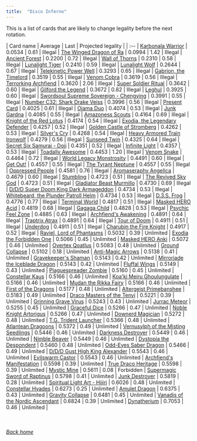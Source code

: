 ```yaml
---
title:  "Disco Inferno"
---
```


This is a list of cards that are likely to change legality before the next rotation.

| Card name | Average | Last | Projected legality |
| :-- |
[Karbonala Warrior](https://db.ygoprodeck.com/card/?search=Karbonala%20Warrior) | 0.0534 | 0.61 | Illegal |
[The Winged Dragon of Ra](https://db.ygoprodeck.com/card/?search=The%20Winged%20Dragon%20of%20Ra) | 0.0994 | 1.42 | Illegal |
[Ancient Forest](https://db.ygoprodeck.com/card/?search=Ancient%20Forest) | 0.2200 | 0.72 | Illegal |
[Wall of Thorns](https://db.ygoprodeck.com/card/?search=Wall%20of%20Thorns) | 0.2310 | 0.58 | Illegal |
[Lunalight Tiger](https://db.ygoprodeck.com/card/?search=Lunalight%20Tiger) | 0.2410 | 0.59 | Illegal |
[Lunalight Wolf](https://db.ygoprodeck.com/card/?search=Lunalight%20Wolf) | 0.2644 | 0.67 | Illegal |
[Telekinetic Power Well](https://db.ygoprodeck.com/card/?search=Telekinetic%20Power%20Well) | 0.3293 | 0.65 | Illegal |
[Gabrion, the Timelord](https://db.ygoprodeck.com/card/?search=Gabrion,%20the%20Timelord) | 0.3519 | 0.55 | Illegal |
[Venom Cobra](https://db.ygoprodeck.com/card/?search=Venom%20Cobra) | 0.3619 | 0.56 | Illegal |
[Terrorking Archfiend](https://db.ygoprodeck.com/card/?search=Terrorking%20Archfiend) | 0.3620 | 2.06 | Illegal |
[Super Soldier Ritual](https://db.ygoprodeck.com/card/?search=Super%20Soldier%20Ritual) | 0.3642 | 0.60 | Illegal |
[Gilford the Legend](https://db.ygoprodeck.com/card/?search=Gilford%20the%20Legend) | 0.3672 | 0.82 | Illegal |
[Leghul](https://db.ygoprodeck.com/card/?search=Leghul) | 0.3925 | 0.60 | Illegal |
[Swordsoul Supreme Sovereign - Chengying](https://db.ygoprodeck.com/card/?search=Swordsoul%20Supreme%20Sovereign%20-%20Chengying) | 0.3991 | 0.55 | Illegal |
[Number C32: Shark Drake Veiss](https://db.ygoprodeck.com/card/?search=Number%20C32:%20Shark%20Drake%20Veiss) | 0.3996 | 0.56 | Illegal |
[Present Card](https://db.ygoprodeck.com/card/?search=Present%20Card) | 0.4025 | 0.61 | Illegal |
[Ojama Duo](https://db.ygoprodeck.com/card/?search=Ojama%20Duo) | 0.4074 | 0.53 | Illegal |
[Junk Gardna](https://db.ygoprodeck.com/card/?search=Junk%20Gardna) | 0.4085 | 0.55 | Illegal |
[Amazoness Scouts](https://db.ygoprodeck.com/card/?search=Amazoness%20Scouts) | 0.4164 | 0.69 | Illegal |
[Knight of the Red Lotus](https://db.ygoprodeck.com/card/?search=Knight%20of%20the%20Red%20Lotus) | 0.4174 | 0.54 | Illegal |
[Exodia, the Legendary Defender](https://db.ygoprodeck.com/card/?search=Exodia,%20the%20Legendary%20Defender) | 0.4257 | 0.52 | Illegal |
[Golden Castle of Stromberg](https://db.ygoprodeck.com/card/?search=Golden%20Castle%20of%20Stromberg) | 0.4262 | 0.53 | Illegal |
[Silver's Cry](https://db.ygoprodeck.com/card/?search=Silver's%20Cry) | 0.4268 | 0.54 | Illegal |
[Heavy Armored Train Ironwolf](https://db.ygoprodeck.com/card/?search=Heavy%20Armored%20Train%20Ironwolf) | 0.4279 | 0.56 | Illegal |
[Sunseed Twin](https://db.ygoprodeck.com/card/?search=Sunseed%20Twin) | 0.4325 | 0.64 | Illegal |
[Secret Six Samurai - Doji](https://db.ygoprodeck.com/card/?search=Secret%20Six%20Samurai%20-%20Doji) | 0.4351 | 0.52 | Illegal |
[Infinite Light](https://db.ygoprodeck.com/card/?search=Infinite%20Light) | 0.4357 | 0.53 | Illegal |
[Toadally Awesome](https://db.ygoprodeck.com/card/?search=Toadally%20Awesome) | 0.4453 | 1.20 | Illegal |
[Venom Snake](https://db.ygoprodeck.com/card/?search=Venom%20Snake) | 0.4464 | 0.72 | Illegal |
[World Legacy Monstrosity](https://db.ygoprodeck.com/card/?search=World%20Legacy%20Monstrosity) | 0.4491 | 0.60 | Illegal |
[Get Out!](https://db.ygoprodeck.com/card/?search=Get%20Out!) | 0.4557 | 0.55 | Illegal |
[The Tyrant Neptune](https://db.ygoprodeck.com/card/?search=The%20Tyrant%20Neptune) | 0.4557 | 0.55 | Illegal |
[Oppressed People](https://db.ygoprodeck.com/card/?search=Oppressed%20People) | 0.4581 | 0.76 | Illegal |
[Aromaseraphy Angelica](https://db.ygoprodeck.com/card/?search=Aromaseraphy%20Angelica) | 0.4679 | 0.60 | Illegal |
[Stumbling](https://db.ygoprodeck.com/card/?search=Stumbling) | 0.4723 | 0.51 | Illegal |
[The Revived Sky God](https://db.ygoprodeck.com/card/?search=The%20Revived%20Sky%20God) | 0.4723 | 0.51 | Illegal |
[Gladiator Beast Murmillo](https://db.ygoprodeck.com/card/?search=Gladiator%20Beast%20Murmillo) | 0.4730 | 0.69 | Illegal |
[D/D/D Super Doom King Dark Armageddon](https://db.ygoprodeck.com/card/?search=D/D/D%20Super%20Doom%20King%20Dark%20Armageddon) | 0.4734 | 0.53 | Illegal |
[Whitebeard, the Plunder Patroll Helm](https://db.ygoprodeck.com/card/?search=Whitebeard,%20the%20Plunder%20Patroll%20Helm) | 0.4734 | 0.53 | Illegal |
[D.3.S. Frog](https://db.ygoprodeck.com/card/?search=D.3.S.%20Frog) | 0.4776 | 0.77 | Illegal |
[Terminal World](https://db.ygoprodeck.com/card/?search=Terminal%20World) | 0.4817 | 0.51 | Illegal |
[Masked HERO Acid](https://db.ygoprodeck.com/card/?search=Masked%20HERO%20Acid) | 0.4819 | 0.68 | Illegal |
[Gagaga Child](https://db.ygoprodeck.com/card/?search=Gagaga%20Child) | 0.4828 | 0.53 | Illegal |
[Psychic Feel Zone](https://db.ygoprodeck.com/card/?search=Psychic%20Feel%20Zone) | 0.4885 | 0.63 | Illegal |
[Archfiend's Awakening](https://db.ygoprodeck.com/card/?search=Archfiend's%20Awakening) | 0.4891 | 0.64 | Illegal |
[Traptrix Atrax](https://db.ygoprodeck.com/card/?search=Traptrix%20Atrax) | 0.4891 | 0.64 | Illegal |
[Tour of Doom](https://db.ygoprodeck.com/card/?search=Tour%20of%20Doom) | 0.4911 | 0.51 | Illegal |
[Underdog](https://db.ygoprodeck.com/card/?search=Underdog) | 0.4911 | 0.51 | Illegal |
[Charubin the Fire Knight](https://db.ygoprodeck.com/card/?search=Charubin%20the%20Fire%20Knight) | 0.4917 | 0.52 | Illegal |
[Raviel, Lord of Phantasms](https://db.ygoprodeck.com/card/?search=Raviel,%20Lord%20of%20Phantasms) | 0.5032 | 0.39 | Unlimited |
[Exodia the Forbidden One](https://db.ygoprodeck.com/card/?search=Exodia%20the%20Forbidden%20One) | 0.5066 | 0.45 | Unlimited |
[Masked HERO Anki](https://db.ygoprodeck.com/card/?search=Masked%20HERO%20Anki) | 0.5072 | 0.46 | Unlimited |
[Overtex Qoatlus](https://db.ygoprodeck.com/card/?search=Overtex%20Qoatlus) | 0.5083 | 0.48 | Unlimited |
[Ground Collapse](https://db.ygoprodeck.com/card/?search=Ground%20Collapse) | 0.5102 | 0.18 | Unlimited |
[Anti-Magic Arrows](https://db.ygoprodeck.com/card/?search=Anti-Magic%20Arrows) | 0.5138 | 0.41 | Unlimited |
[Gravekeeper's Shaman](https://db.ygoprodeck.com/card/?search=Gravekeeper's%20Shaman) | 0.5143 | 0.42 | Unlimited |
[Mirrorjade the Iceblade Dragon](https://db.ygoprodeck.com/card/?search=Mirrorjade%20the%20Iceblade%20Dragon) | 0.5143 | 0.42 | Unlimited |
[Fluffal Wings](https://db.ygoprodeck.com/card/?search=Fluffal%20Wings) | 0.5149 | 0.43 | Unlimited |
[Plaguespreader Zombie](https://db.ygoprodeck.com/card/?search=Plaguespreader%20Zombie) | 0.5160 | 0.45 | Unlimited |
[Constellar Kaus](https://db.ygoprodeck.com/card/?search=Constellar%20Kaus) | 0.5166 | 0.46 | Unlimited |
[Koa'ki Meiru Ghoulungulate](https://db.ygoprodeck.com/card/?search=Koa'ki%20Meiru%20Ghoulungulate) | 0.5166 | 0.46 | Unlimited |
[Mudan the Rikka Fairy](https://db.ygoprodeck.com/card/?search=Mudan%20the%20Rikka%20Fairy) | 0.5166 | 0.46 | Unlimited |
[First of the Dragons](https://db.ygoprodeck.com/card/?search=First%20of%20the%20Dragons) | 0.5177 | 0.48 | Unlimited |
[Altergeist Primebanshee](https://db.ygoprodeck.com/card/?search=Altergeist%20Primebanshee) | 0.5183 | 0.49 | Unlimited |
[Draco Masters of the Tenyi](https://db.ygoprodeck.com/card/?search=Draco%20Masters%20of%20the%20Tenyi) | 0.5221 | 0.39 | Unlimited |
[Grinning Grave Virus](https://db.ygoprodeck.com/card/?search=Grinning%20Grave%20Virus) | 0.5243 | 0.43 | Unlimited |
[Jurrac Meteor](https://db.ygoprodeck.com/card/?search=Jurrac%20Meteor) | 0.5255 | 0.45 | Unlimited |
[Graceful Dice](https://db.ygoprodeck.com/card/?search=Graceful%20Dice) | 0.5266 | 0.47 | Unlimited |
[Noble Knight Artorigus](https://db.ygoprodeck.com/card/?search=Noble%20Knight%20Artorigus) | 0.5266 | 0.47 | Unlimited |
[Downerd Magician](https://db.ygoprodeck.com/card/?search=Downerd%20Magician) | 0.5272 | 0.48 | Unlimited |
[T.G. Trident Launcher](https://db.ygoprodeck.com/card/?search=T.G.%20Trident%20Launcher) | 0.5366 | 0.48 | Unlimited |
[Atlantean Dragoons](https://db.ygoprodeck.com/card/?search=Atlantean%20Dragoons) | 0.5372 | 0.49 | Unlimited |
[Vernusylph of the Misting Seedlings](https://db.ygoprodeck.com/card/?search=Vernusylph%20of%20the%20Misting%20Seedlings) | 0.5446 | 0.46 | Unlimited |
[Darkness Destroyer](https://db.ygoprodeck.com/card/?search=Darkness%20Destroyer) | 0.5449 | 0.46 | Unlimited |
[Nimble Beaver](https://db.ygoprodeck.com/card/?search=Nimble%20Beaver) | 0.5449 | 0.46 | Unlimited |
[Dystopia the Despondent](https://db.ygoprodeck.com/card/?search=Dystopia%20the%20Despondent) | 0.5460 | 0.48 | Unlimited |
[Odd-Eyes Saber Dragon](https://db.ygoprodeck.com/card/?search=Odd-Eyes%20Saber%20Dragon) | 0.5466 | 0.49 | Unlimited |
[D/D/D Gust High King Alexander](https://db.ygoprodeck.com/card/?search=D/D/D%20Gust%20High%20King%20Alexander) | 0.5543 | 0.46 | Unlimited |
[Evilswarm Castor](https://db.ygoprodeck.com/card/?search=Evilswarm%20Castor) | 0.5543 | 0.46 | Unlimited |
[Archfiend's Manifestation](https://db.ygoprodeck.com/card/?search=Archfiend's%20Manifestation) | 0.5598 | 0.39 | Unlimited |
[True Draco Heritage](https://db.ygoprodeck.com/card/?search=True%20Draco%20Heritage) | 0.5598 | 0.39 | Unlimited |
[Mystic Mine](https://db.ygoprodeck.com/card/?search=Mystic%20Mine) | 0.5611 | 0.08 | Forbidden |
[Supermagic Sword of Raptinus](https://db.ygoprodeck.com/card/?search=Supermagic%20Sword%20of%20Raptinus) | 0.5798 | 0.41 | Unlimited |
[Junk Destroyer](https://db.ygoprodeck.com/card/?search=Junk%20Destroyer) | 0.5819 | 0.28 | Unlimited |
[Spiritual Light Art - Hijiri](https://db.ygoprodeck.com/card/?search=Spiritual%20Light%20Art%20-%20Hijiri) | 0.6026 | 0.48 | Unlimited |
[Constellar Hyades](https://db.ygoprodeck.com/card/?search=Constellar%20Hyades) | 0.6273 | 0.25 | Unlimited |
[Amulet Dragon](https://db.ygoprodeck.com/card/?search=Amulet%20Dragon) | 0.6375 | 0.43 | Unlimited |
[Gravity Collapse](https://db.ygoprodeck.com/card/?search=Gravity%20Collapse) | 0.6481 | 0.45 | Unlimited |
[Vanadis of the Nordic Ascendant](https://db.ygoprodeck.com/card/?search=Vanadis%20of%20the%20Nordic%20Ascendant) | 0.6824 | 0.39 | Unlimited |
[Dynatherium](https://db.ygoprodeck.com/card/?search=Dynatherium) | 0.7053 | 0.46 | Unlimited |

<br>

###### [Back home](index)